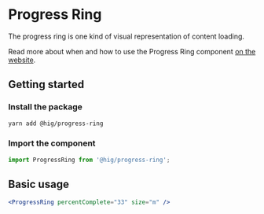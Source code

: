 # Progress Ring

The progress ring is one kind of visual representation of content loading.

Read more about when and how to use the Progress Ring component [on the website](https://hig.autodesk.com/web/components/progress-indicators).

## Getting started

### Install the package

```bash
yarn add @hig/progress-ring
```

### Import the component

```js
import ProgressRing from '@hig/progress-ring';
```

## Basic usage

```jsx
<ProgressRing percentComplete="33" size="m" />
```

